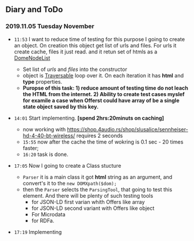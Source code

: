 
## Diary and ToDo

### 2019.11.05 Tuesday November

- `11:53` I want to reduce time of testing for this purpose I going to create an object. On creation this object get list of urls and files. For urls it create cache, files it just read. and it retun set of htmls as a [DomeNodeList](https://www.php.net/manual/en/class.domnodelist.php)
    - Set list of *urls* and *files* into the constructor
    - object is [Traversable](https://www.php.net/manual/en/class.traversable.php) loop over it. On each iteration it has **html** and **type** properties.
    - **Puropse of this task: 1) reduce amount of testing time do not leach the HTML from the internet. 2) Ability to create test cases myslef for examile a case when Offerst could have array of be a single state object saved by this key.**
- `14:01` Start implementing. **[spend 2hrs:20minuts on caching]**
    - now working with https://shop.4audio.rs/shop/slusalice/sennheiser-hd-4-40-bt-wireless/ requires 2 seconds
    - `15:55` now after the cache the time of wokring is 0.1 sec - 20 times faster;
    - `16:20` task is done.

- `17:05` Now I going to create a Class stucture 
    - `Parser` it is a main class it got **html** string as an argument, and convert's it to the `new DOMXpath($dom);`
    -  then the `Parser` selects the `ParsingTool`, that going to test this element. And there will be plenty of such testing tools
        - for JSON-LD first varian whith Offers like array
        - for JSON-LD second variant with Offers like object
        - For Microdata
        - for RDFa.
- `17:19` Implementing
